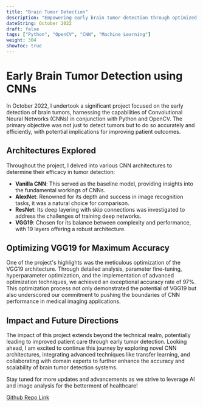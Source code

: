 ```yaml
---
title: "Brain Tumor Detection"
description: "Empowering early brain tumor detection through optimized CNN architectures, achieving 97% accuracy."
dateString: October 2022
draft: false
tags: ["Python", "OpenCV", "CNN", "Machine Learning"]
weight: 304
showToc: true
---
```

# Early Brain Tumor Detection using CNNs

In October 2022, I undertook a significant project focused on the early detection of brain tumors, harnessing the capabilities of Convolutional Neural Networks (CNNs) in conjunction with Python and OpenCV. The primary objective was not just to detect tumors but to do so accurately and efficiently, with potential implications for improving patient outcomes.

## Architectures Explored

Throughout the project, I delved into various CNN architectures to determine their efficacy in tumor detection:

- **Vanilla CNN**: This served as the baseline model, providing insights into the fundamental workings of CNNs.
- **AlexNet**: Renowned for its depth and success in image recognition tasks, it was a natural choice for comparison.
- **ResNet**: Its deep layering with skip connections was investigated to address the challenges of training deep networks.
- **VGG19**: Chosen for its balance between complexity and performance, with 19 layers offering a robust architecture.

## Optimizing VGG19 for Maximum Accuracy

One of the project's highlights was the meticulous optimization of the VGG19 architecture. Through detailed analysis, parameter fine-tuning, hyperparameter optimization, and the implementation of advanced optimization techniques, we achieved an exceptional accuracy rate of 97%. This optimization process not only demonstrated the potential of VGG19 but also underscored our commitment to pushing the boundaries of CNN performance in medical imaging applications.

## Impact and Future Directions

The impact of this project extends beyond the technical realm, potentially leading to improved patient care through early tumor detection. Looking ahead, I am excited to continue this journey by exploring novel CNN architectures, integrating advanced techniques like transfer learning, and collaborating with domain experts to further enhance the accuracy and scalability of brain tumor detection systems.

Stay tuned for more updates and advancements as we strive to leverage AI and image analysis for the betterment of healthcare!

[Github Repo Link](https://github.com/CodeX-Addy/Brain_Tumor_Detection/)

